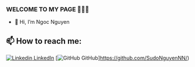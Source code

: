 ### WELCOME TO MY PAGE 👋👋👋
- 👋 Hi, I’m Ngoc Nguyen

## 📫 How to reach me: 

[![Linkedin](https://i.stack.imgur.com/gVE0j.png) LinkedIn](https://www.linkedin.com/in/sudonguyennn/) [![GitHub](https://i.stack.imgur.com/tskMh.png) GitHub]https://github.com/SudoNguyenNN/)
